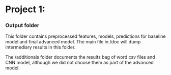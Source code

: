 # Project 1: 
### Output folder

This folder contains preprocessed features, models, predictions for baseline model and final advanced model. The main file in /doc will dump intermediary results in this folder.

The /additionals folder documents the results bag of word csv files and CNN model, although we did not choose them as part of the advanced model.
